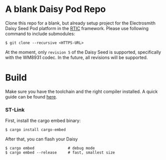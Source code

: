 # A blank Daisy Pod Repo

Clone this repo for a blank, but already setup project for the Electrosmith Daisy Seed Pod platform in the [RTIC](https://rtic.rs/) framework. Please use following command to include submodules:

``` shell
$ git clone --recursive <HTTPS-URL>
```

At the moment, only `revision 5` of the Daisy Seed is supported, specifically with the WM8931 codec. In the future, all revisions will be supported.

# Build

Make sure you have the toolchain and the right compiler installed. A quick guide can be found [here](https://docs.rust-embedded.org/cortex-m-quickstart/cortex_m_quickstart/).

### ST-Link

First, install the cargo embed binary:

``` shell
$ cargo install cargo-embed
```
After that, you can flash your Daisy

``` shell
$ cargo embed               # debug mode
$ cargo embed --release     # fast, smallest size
```
